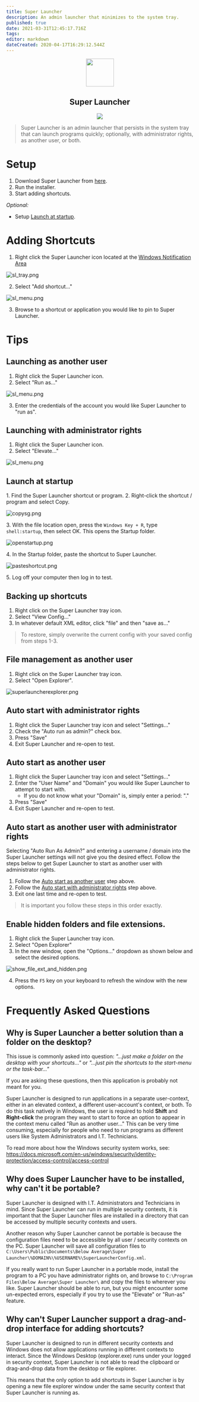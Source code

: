 ```yaml
---
title: Super Launcher
description: An admin launcher that minimizes to the system tray.
published: true
date: 2021-03-31T12:45:17.716Z
tags: 
editor: markdown
dateCreated: 2020-04-17T16:29:12.544Z
---
```


<p align="center">
	<img src="/assets/software/supersuite/superlauncher/logo.svg" width="75">
</p>
<h2 align="center">Super Launcher</h2>

<p align="center">
	<img src="/assets/software/supersuite/superlauncher/superlaunchermain.png">
</p>

> Super Launcher is an admin launcher that persists in the system tray that can launch programs quickly; optionally, with administrator rights, as another user, or both.

# Setup

1. Download Super Launcher from [here](https://github.com/belowaverage-org/SuperLauncher/releases).
2. Run the installer.
3. Start adding shortcuts.

*Optional:*

* Setup [Launch at startup](#launch-at-startup).

# Adding Shortcuts

1. Right click the Super Launcher icon located at the [Windows Notification Area](https://en.wikipedia.org/wiki/Taskbar#Taskbar_elements)

![sl_tray.png](/assets/software/supersuite/superlauncher/sl_tray.png)

2. Select "Add shortcut..."

![sl_menu.png](/assets/software/supersuite/superlauncher/sl_menu.png)

3. Browse to a shortcut or application you would like to pin to Super Launcher.

# Tips

## Launching as another user

1. Right click the Super Launcher icon.
2. Select "Run as..."

![sl_menu.png](/assets/software/supersuite/superlauncher/sl_menu.png)

3. Enter the credentials of the account you would like Super Launcher to "run as".

## Launching with administrator rights

1. Right click the Super Launcher icon.
2. Select "Elevate..."

![sl_menu.png](/assets/software/supersuite/superlauncher/sl_menu.png)

## Launch at startup

1\. Find the Super Launcher shortcut or program.
2\. Right-click the shortcut / program and select Copy.

![copysg.png](/assets/software/supersuite/superlauncher/copysg.png)

3\. With the file location open, press the `Windows Key + R`, type `shell:startup`, then select OK. This opens the Startup folder.

![openstartup.png](/assets/software/supersuite/superlauncher/openstartup.png)

4\. In the Startup folder, paste the shortcut to Super Launcher.

![pasteshortcut.png](/assets/software/supersuite/superlauncher/pasteshortcut.png)

5\. Log off your computer then log in to test.

## Backing up shortcuts

1. Right click on the Super Launcher tray icon.
2. Select "View Config..."
3. In whatever default XML editor, click "file" and then "save as..."

> To restore, simply overwrite the current config with your saved config from steps 1-3.

## File management as another user

1. Right click on the Super Launcher tray icon.
2. Select "Open Explorer".

![superlauncherexplorer.png](/assets/software/supersuite/superlauncher/superlauncherexplorer.png)

## Auto start with administrator rights

1. Right click the Super Launcher tray icon and select "Settings..."
2. Check the "Auto run as admin?" check box.
3. Press "Save"
4. Exit Super Launcher and re-open to test.

## Auto start as another user

1. Right click the Super Launcher tray icon and select "Settings..."
2. Enter the "User Name" and "Domain" you would like Super Launcher to attempt to start with.
	* If you do not know what your "Domain" is, simply enter a period: "."
3. Press "Save"
4. Exit Super Launcher and re-open to test.

## Auto start as another user with administrator rights

Selecting "Auto Run As Admin?" and entering a username / domain into the Super Launcher settings will not give you the desired effect. Follow the steps below to get Super Launcher to start as another user with administrator rights.

1. Follow the [Auto start as another user](#auto-start-as-another-user) step above.
2. Follow the [Auto start with administrator rights](#auto-start-with-administrator-rights) step above.
3. Exit one last time and re-open to test.

> It is important you follow these steps in this order exactly.

## Enable hidden folders and file extensions.

1. Right click the Super Launcher tray icon.
2. Select "Open Explorer"
3. In the new window, open the "Options..." dropdown as shown below and select the desired options.

![show_file_ext_and_hidden.png](/assets/software/supersuite/superlauncher/show_file_ext_and_hidden.png)

4. Press the `F5` key on your keyboard to refresh the window with the new options. 

# Frequently Asked Questions

## Why is Super Launcher a better solution than a folder on the desktop?

This issue is commonly asked into question: *"...just make a folder on the desktop with your shortcuts..."* or *"...just pin the shortcuts to the start-menu or the task-bar..."*

If you are asking these questions, then this application is probably not meant for you.

Super Launcher is designed to run applications in a separate user-context, either in an elevated context, a different user-account's context, or both. To do this task natively in Windows, the user is required to hold **Shift** and **Right-click** the program they want to start to force an option to appear in the context menu called "Run as another user..." This can be very time consuming, especially for people who need to run programs as different users like System Administrators and I.T. Technicians.

To read more about how the Windows security system works, see: https://docs.microsoft.com/en-us/windows/security/identity-protection/access-control/access-control

## Why does Super Launcher have to be installed, why can't it be portable?

Super Launcher is designed with I.T. Administrators and Technicians in mind. Since Super Launcher can run in multiple security contexts, it is important that the Super Launcher files are installed in a directory that can be accessed by multiple security contexts and users.

Another reason why Super Launcher cannot be portable is because the configuration files need to be accessible by all user / security contexts on the PC. Super Launcher will save all configuration files to `C:\Users\Public\Documents\Below Average\Super Launcher\%DOMAIN%\%USERNAME%\SuperLauncherConfig.xml`.

If you really want to run Super Launcher in a portable mode, install the program to a PC you have administrator rights on, and browse to `C:\Program Files\Below Average\Super Launcher\` and copy the files to wherever you like. Super Launcher should be able to run, but you might encounter some un-expected errors, especially if you try to use the "Elevate" or "Run-as" feature.

## Why can't Super Launcher support a drag-and-drop interface for adding shortcuts?

Super Launcher is designed to run in different security contexts and Windows does not allow applications running in different contexts to interact. Since the Windows Desktop (explorer.exe) runs under your logged in security context, Super Launcher is not able to read the clipboard or drag-and-drop data from the desktop or file explorer.

This means that the only option to add shortcuts in Super Launcher is by opening a new file explorer window under the same security context that Super Launcher is running as.